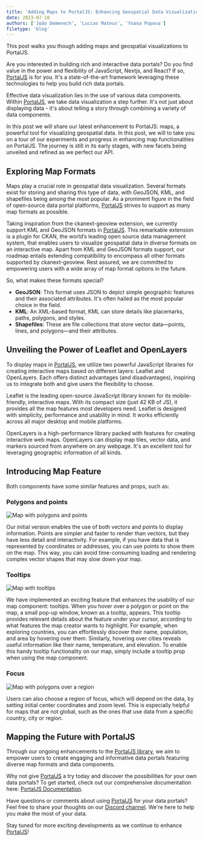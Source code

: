 ```yaml
---
title: 'Adding Maps to PortalJS: Enhancing Geospatial Data Visualization with PortalJS'
date: 2023-07-18
authors: ['João Demenech', 'Luccas Mateus', 'Yoana Popova']
filetype: 'blog'
---
```


This post walks you though adding maps and geospatial visualizations to PortalJS.

Are you interested in building rich and interactive data portals? Do you find value in the power and flexibility of JavaScript, Nextjs, and React? If so, [PortalJS](https://portaljs.com/) is for you. It's a state-of-the-art framework leveraging these technologies to help you build rich data portals.

Effective data visualization lies in the use  of various data components. Within [PortalJS](https://portaljs.com/), we take data visualization a step further. It's not just about displaying data - it's about telling a story through combining a variety of data components.

In this post we will share our latest enhancement to PortalJS: maps, a powerful tool for visualizing geospatial data. In this post, we will to take you on a tour of our experiments and progress in enhancing map functionalities on PortalJS. The journey is still in its early stages, with new facets being unveiled and refined as we perfect our API.

## Exploring Map Formats

Maps play a crucial role in geospatial data visualization. Several formats exist for storing and sharing this type of data, with GeoJSON, KML, and shapefiles being among the most popular. As a prominent figure in the field of open-source data portal platforms, [PortalJS](https://portaljs.com/) strives to support as many map formats as possible.

Taking inspiration from the ckanext-geoview extension, we currently support KML and GeoJSON formats in [PortalJS](https://portaljs.com/). This remarkable extension is a plugin for CKAN, the world’s leading open source data management system, that enables users to visualize geospatial data in diverse formats on an interactive map. Apart from KML and GeoJSON formats support, our roadmap entails extending compatibility to encompass all other formats supported by ckanext-geoview. Rest assured, we are committed to empowering users with a wide array of map format options in the future.

So, what makes these formats special?

- **GeoJSON**: This format uses JSON to depict simple geographic features and their associated attributes. It's often hailed as the most popular choice in the field.
- **KML**: An XML-based format, KML can store details like placemarks, paths, polygons, and styles.
- **Shapefiles**: These are file collections that store vector data—points, lines, and polygons—and their attributes.

## Unveiling the Power of Leaflet and OpenLayers

To display maps in [PortalJS](https://portaljs.com/), we utilize two powerful JavaScript libraries for creating interactive maps based on different layers: Leaflet and OpenLayers. Each offers distinct advantages (and disadvantages), inspiring us to integrate both and give users the flexibility to choose.

Leaflet is the leading open-source JavaScript library known for its mobile-friendly, interactive maps. With its compact size (just 42 KB of JS), it provides all the map features most developers need. Leaflet is designed with simplicity, performance and usability in mind. It works efficiently across all major desktop and mobile platforms.

OpenLayers is a high-performance library packed with features for creating interactive web maps. OpenLayers can display map tiles, vector data, and markers sourced from anywhere on any webpage. It's an excellent tool for leveraging geographic information of all kinds.

## Introducing Map Feature

Both components have some similar features and props, such as:

### Polygons and points

![Map with polygons and points](/assets/blog/2023-07-18-map-polygons-and-points.png)

Our initial version enables the use of both vectors and points to display information. Points are simpler and faster to render than vectors, but they have less detail and interactivity. For example, if you have data that is represented by coordinates or addresses, you can use points to show them on the map. This way, you can avoid time-consuming loading and rendering complex vector shapes that may slow down your map.

### Tooltips

![Map with tooltips](/assets/blog/2023-07-18-map-tooltips.png)

We have implemented an exciting feature that enhances the usability of our map component: tooltips. When you hover over a polygon or point on the map, a small pop-up window, known as a tooltip, appears. This tooltip provides relevant details about the feature under your cursor, according to what features the map creator wants to highlight. For example, when exploring countries, you can effortlessly discover their name, population, and area by hovering over them. Similarly, hovering over cities reveals useful information like their name, temperature, and elevation. To enable this handy tooltip functionality on our map, simply include a tooltip prop when using the map component.

### Focus

![Map with polygons over a region](/assets/blog/2023-07-18-map-polygons-on-region.png)

Users can also choose a region of focus, which will depend on the data, by setting initial center coordinates and zoom level. This is especially helpful for maps that are not global, such as the ones that use data from a specific country, city or region.

## Mapping the Future with PortalJS

Through our ongoing enhancements to the [PortalJS library](https://storybook.portaljs.org/), we aim to empower users to create engaging and informative data portals featuring diverse map formats and data components.

Why not give [PortalJS](https://portaljs.com/) a try today and discover the possibilities for your own data portals? To get started, check out our comprehensive documentation here: [PortalJS Documentation](https://portaljs.com/opensource).

Have questions or comments about using [PortalJS](https://portaljs.com/) for your data portals? Feel free to share your thoughts on our [Discord channel](https://discord.com/invite/EeyfGrGu4U). We're here to help you make the most of your data.

Stay tuned for more exciting developments as we continue to enhance [PortalJS](https://portaljs.com/)!
